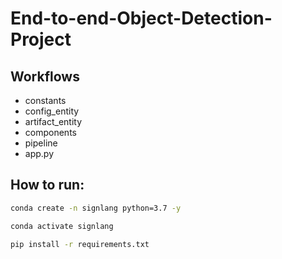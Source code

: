 # End-to-end-Object-Detection-Project


## Workflows

- constants
- config_entity
- artifact_entity
- components
- pipeline
- app.py



## How to run:

```bash
conda create -n signlang python=3.7 -y
```

```bash
conda activate signlang
```

```bash
pip install -r requirements.txt
```



